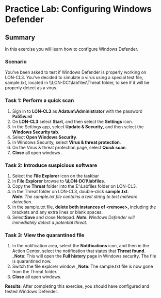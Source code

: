 # Practice Lab: Configuring Windows Defender 

## Summary

In this exercise you will learn how to configure Windows Defender.

### Scenario
You've been asked to test if Windows Defender is properly working on LON-CL3. You've decided to simulate a virus using a special test file, sample.txt, located in \\\\LON-DC1\\labfiles\\Threat folder, to see if it will be properly detect as a virus. 

### Task 1: Perform a quick scan
1.  Sign in to **LON-CL3** as **Adatum\\Administrator** with the password **Pa55w.rd**
2.  On **LON-CL3** select **Start**, and then select the **Settings** icon.
3.  In the Settings app, select **Update & Security**, and then select the **Windows Security tab**.
4.  Select **Open Windows Security**.
5.  In Windows Security, select **Virus & threat protection**.
6.  On the Virus & threat protection page, select **Quick scan**.
7.  **Close** all open windows .

### Task 2: Introduce suspicious software
1.  Select the **File Explorer** icon on the taskbar
2.  In **File Explorer** browse to **\\\\LON-DC1\\labfiles**.
3.  Copy the **Threat** folder into the E:\\Labfiles folder on LON-CL3.
4.  In the Threat folder on LON-CL3, double-click **sample.txt**.  
    _**Note**: The sample.txt file contains a text string to test malware detection._
5.  In the sample.txt file, **delete both instances of \<remove\>,** including
    the brackets and any extra lines or blank spaces.
6.  Select**Save** and close Notepad.
    _**Note**: Windows Defender will immediately detect a potential threat._

### Task 3: View the quarantined file ###
1.  In the notification area, select the **Notifications** icon, and then in the Action
    Center, select the notification that states that **Threat found**.
     _**Note**: This will open the **Full history** page in Windows security. The file is quarantined now.
2.  Switch the file explorer window
    _**Note**: The sample.txt file is now gone from the Threat folder.
3.  **Close** all open windows.

**Results**: After completing this exercise, you should have configured and tested
Windows Defender.
